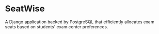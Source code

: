 # SeatWise
A Django application backed by PostgreSQL that efficiently allocates exam seats based on students' exam center preferences.
